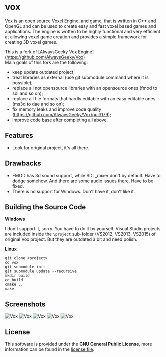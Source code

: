 # vox

Vox is an open source Voxel Engine, and game, that is written in C++ and OpenGL and can be used to create easy and fast voxel based games and applications. The engine is written to be highly functional and very efficient at allowing voxel game creation and provides a simple framework for creating 3D voxel games.

This is a fork of [AlwaysGeeky Vox Engine] (https://github.com/AlwaysGeeky/Vox)\
Main goals of this fork are the following:
- keep update outdated project;
- treat libraries as external (use git submodule command where it is possible);
- replace all not opensource libraries with an opensource ones (fmod to sdl and so on);
- replace all file formats that hardly editable with an easy editable ones (ms3d to dae and so on);
- fix memory leaks and improve code quality (https://github.com/AlwaysGeeky/Vox/pull/179);
- improve code base after completing all above.

## Features
* Look for original project, it's all there.

## Drawbacks
* FMOD has 3d sound support, while SDL_mixer don't by default. Have to dodge somehow. And there are some audio issues there. Have to be fixed.
* There is no support for Windows. Don't have it, don't like it.

## Building the Source Code

**Windows**

I don't support it, sorry. You have to do it by yourself.
Visual Studio projects are included inside the ```\project``` sub-folder (VS2012, VS2013, VS2015) of original Vox project.
But they are outdated a bit and need polish.

**Linux**

```
git clone <project>
cd vox
git submodule init
git submodule update --recursive
mkdir build
cd build
cmake ..
make
```

## Screenshots
![Vox](http://i.imgur.com/aNsZ9Jz.png)
![Vox](http://i.imgur.com/iGcUYSy.png)
![Vox](http://i.imgur.com/ai0qMfD.png)
![Vox](http://i.imgur.com/usPCqJt.png)
![Vox](http://i.imgur.com/mZ85dWP.png)

## License
This software is provided under the **GNU General Public License**, more information can be found in the [license file](https://github.com/AlwaysGeeky/Vox/blob/master/LICENSE.md).
